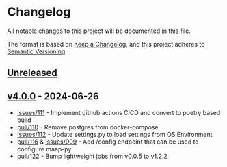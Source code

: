 # Changelog

All notable changes to this project will be documented in this file.

The format is based on [Keep a Changelog](https://keepachangelog.com/en/1.1.0/),
and this project adheres to [Semantic Versioning](https://semver.org/spec/v2.0.0.html).

## [Unreleased]

## [v4.0.0] - 2024-06-26
- [issues/111](https://github.com/MAAP-Project/maap-api-nasa/issues/111) - Implement github actions CICD and convert to poetry based build
- [pull/110](https://github.com/MAAP-Project/maap-api-nasa/pull/110) - Remove postgres from docker-compose
- [issues/112](https://github.com/MAAP-Project/maap-api-nasa/issues/112) - Update settings.py to load settings from OS Environment
- [pull/116](https://github.com/MAAP-Project/maap-api-nasa/pull/116) & [issues/909](https://github.com/MAAP-Project/Community/issues/909) - Add /config endpoint that can be used to configure maap-py
- [pull/122](https://github.com/MAAP-Project/maap-api-nasa/pull/122) - Bump lightweight jobs from v0.0.5 to v1.2.2


[unreleased]: https://github.com/MAAP-Project/maap-api-nasa/v4.0.0...HEAD
[v4.0.0]: https://github.com/MAAP-Project/maap-api-nasa/compare/v3.1.5...v4.0.0